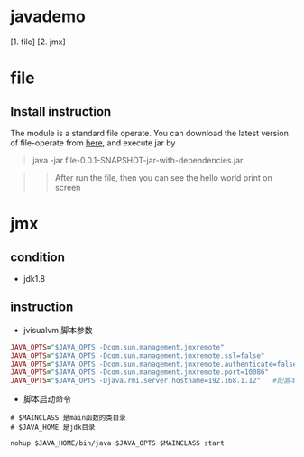 # javademo
[1. file]
[2. jmx]


# file
## Install instruction
The module is a standard file operate. You can download the latest version of file-operate from [here](https://github.com/357724264/java-demo/releases), and execute jar by 
> java -jar file-0.0.1-SNAPSHOT-jar-with-dependencies.jar. 

>> After run the file, then you can see the hello world print on screen

# jmx
## condition
- jdk1.8

## instruction
- jvisualvm  脚本参数
```ruby
JAVA_OPTS="$JAVA_OPTS -Dcom.sun.management.jmxremote"
JAVA_OPTS="$JAVA_OPTS -Dcom.sun.management.jmxremote.ssl=false"
JAVA_OPTS="$JAVA_OPTS -Dcom.sun.management.jmxremote.authenticate=false"
JAVA_OPTS="$JAVA_OPTS -Dcom.sun.management.jmxremote.port=10086"
JAVA_OPTS="$JAVA_OPTS -Djava.rmi.server.hostname=192.168.1.12"   #配置本机IP
```
- 脚本启动命令
```shell
# $MAINCLASS 是main函数的类目录
# $JAVA_HOME 是jdk目录

nohup $JAVA_HOME/bin/java $JAVA_OPTS $MAINCLASS start
```